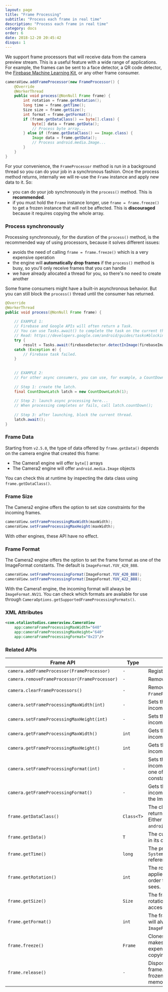 ```yaml
---
layout: page
title: "Frame Processing"
subtitle: "Process each frame in real time"
description: "Process each frame in real time"
category: docs
order: 6
date: 2018-12-20 20:45:42
disqus: 1
---
```


We support frame processors that will receive data from the camera preview stream. This is a useful
feature with a wide range of applications. For example, the frames can be sent to a face detector,
a QR code detector, the
[Firebase Machine Learning Kit](https://firebase.google.com/products/ml-kit/), or any other frame consumer.

```java
cameraView.addFrameProcessor(new FrameProcessor() {
    @Override
    @WorkerThread
    public void process(@NonNull Frame frame) {
        int rotation = frame.getRotation();
        long time = frame.getTime();
        Size size = frame.getSize();
        int format = frame.getFormat();
        if (frame.getDataClass() == byte[].class) {
            byte[] data = frame.getData();
            // Process byte array...
        } else if (frame.getDataClass() == Image.class) {
            Image data = frame.getData();
            // Process android.media.Image...
        }
    }
}
```

For your convenience, the `FrameProcessor` method is run in a background thread so you can do your job
in a synchronous fashion. Once the process method returns, internally we will re-use the `Frame` instance and
apply new data to it. So:

- you can do your job synchronously in the `process()` method. This is **recommended**.
- if you must hold the `Frame` instance longer, use `frame = frame.freeze()` to get a frozen instance
  that will not be affected. This is **discouraged** because it requires copying the whole array.
  
### Process synchronously

Processing synchronously, for the duration of the `process()` method, is the recommended way of using
processors, because it solves different issues:

- avoids the need of calling `frame = frame.freeze()` which is a very expensive operation
- the engine will **automatically drop frames** if the `process()` method is busy, so you'll only receive frames that you can handle
- we have already allocated a thread for you, so there's no need to create another

Some frame consumers might have a built-in asynchronous behavior.
But you can still block the `process()` thread until the consumer has returned.

```java
@Override
@WorkerThread
public void process(@NonNull Frame frame) {
    
    // EXAMPLE 1:
    // Firebase and Google APIs will often return a Task.
    // You can use Tasks.await() to complete the task on the current thread.
    // Read: https://developers.google.com/android/guides/tasks#blocking
    try {
        result = Tasks.await(firebaseDetector.detectInImage(firebaseImage));
    catch (Exception e) {
        // Firebase task failed.
    }
    
    
    // EXAMPLE 2:
    // For other async consumers, you can use, for example, a CountDownLatch.
    
    // Step 1: create the latch.
    final CountDownLatch latch = new CountDownLatch(1);
    
    // Step 2: launch async processing here...
    // When processing completes or fails, call latch.countDown();
    
    // Step 3: after launching, block the current thread.
    latch.await();
}
```

### Frame Data

Starting from `v2.5.0`, the type of data offered by `frame.getData()` depends on the camera engine
that created this frame:
- The Camera1 engine will offer `byte[]` arrays
- The Camera2 engine will offer `android.media.Image` objects

You can check this at runtime by inspecting the data class using `frame.getDataClass()`.

### Frame Size
  
The Camera2 engine offers the option to set size constraints for the incoming frames.

```java
cameraView.setFrameProcessingMaxWidth(maxWidth);
cameraView.setFrameProcessingMaxHeight(maxWidth);
```

With other engines, these API have no effect.

### Frame Format
  
The Camera2 engine offers the option to set the frame format as one of the ImageFormat 
constants. The default is `ImageFormat.YUV_420_888`.

```java
cameraView.setFrameProcessingFormat(ImageFormat.YUV_420_888);
cameraView.setFrameProcessingFormat(ImageFormat.YUV_422_888);
```

With the Camera1 engine, the incoming format will always be `ImageFormat.NV21`.
You can check which formats are available for use through `CameraOptions.getSupportedFrameProcessingFormats()`.

### XML Attributes

```xml
<com.otaliastudios.cameraview.CameraView
    app:cameraFrameProcessingMaxWidth="640"
    app:cameraFrameProcessingMaxHeight="640"
    app:cameraFrameProcessingFormat="0x23"/>
```

### Related APIs

|Frame API|Type|Description|
|---------|----|-----------|
|`camera.addFrameProcessor(FrameProcessor)`|`-`|Register a `FrameProcessor`.|
|`camera.removeFrameProcessor(FrameProcessor)`|`-`|Removes a `FrameProcessor`.|
|`camera.clearFrameProcessors()`|`-`|Removes all `FrameProcessor`s.|
|`camera.setFrameProcessingMaxWidth(int)`|`-`|Sets the max width for incoming frames.|
|`camera.setFrameProcessingMaxHeight(int)`|`-`|Sets the max height for incoming frames.|
|`camera.getFrameProcessingMaxWidth()`|`int`|Gets the max width for incoming frames.|
|`camera.getFrameProcessingMaxHeight()`|`int`|Gets the max height for incoming frames.|
|`camera.setFrameProcessingFormat(int)`|`-`|Sets the desired format for incoming frames. Should be one of the ImageFormat constants.|
|`camera.getFrameProcessingFormat()`|`-`|Gets the format for incoming frames. One of the ImageFormat constants.|
|`frame.getDataClass()`|`Class<T>`|The class of the data returned by `getData()`. Either `byte[]` or `android.media.Image`.|
|`frame.getData()`|`T`|The current preview frame, in its original orientation.|
|`frame.getTime()`|`long`|The preview timestamp, in `System.currentTimeMillis()` reference.|
|`frame.getRotation()`|`int`|The rotation that should be applied to the byte array in order to see what the user sees.|
|`frame.getSize()`|`Size`|The frame size, before any rotation is applied, to access data.|
|`frame.getFormat()`|`int`|The frame `ImageFormat`. This will always be `ImageFormat.NV21` for now.|
|`frame.freeze()`|`Frame`|Clones this frame and makes it immutable. Can be expensive because requires copying the byte array.|
|`frame.release()`|`-`|Disposes the content of this frame. Should be used on frozen frames to release memory.|


